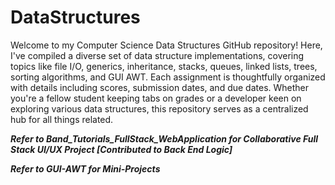 # DataStructures

Welcome to my Computer Science Data Structures GitHub repository! Here, I've compiled a diverse set of data structure implementations, covering topics like file I/O, generics, inheritance, stacks, queues, linked lists, trees, sorting algorithms, and GUI AWT. Each assignment is thoughtfully organized with details including scores, submission dates, and due dates. Whether you're a fellow student keeping tabs on grades or a developer keen on exploring various data structures, this repository serves as a centralized hub for all things related.

***Refer to Band_Tutorials_FullStack_WebApplication for Collaborative Full Stack UI/UX Project [Contributed to Back End Logic]***

***Refer to GUI-AWT for Mini-Projects***
